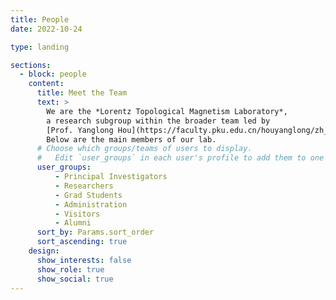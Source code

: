 ```yaml
---
title: People
date: 2022-10-24

type: landing

sections:
  - block: people
    content:
      title: Meet the Team
      text: >
        We are the *Lorentz Topological Magnetism Laboratory*,  
        a research subgroup within the broader team led by  
        [Prof. Yanglong Hou](https://faculty.pku.edu.cn/houyanglong/zh_CN/xsxx/50668/list/index.htm) at Peking University.  
        Below are the main members of our lab.
      # Choose which groups/teams of users to display.
      #   Edit `user_groups` in each user's profile to add them to one or more of these groups.
      user_groups:
          - Principal Investigators
          - Researchers
          - Grad Students
          - Administration
          - Visitors
          - Alumni
      sort_by: Params.sort_order
      sort_ascending: true
    design:
      show_interests: false
      show_role: true
      show_social: true
---
```

